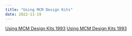 ```yaml
---
title: "Using MCM Design Kits"
date: 2022-11-19
---
```


[Using MCM Design Kits 1993](https://drive.google.com/file/d/1x36uzzhE-FNzyQt6reylyaQtJXbBWnM5/view?usp=sharing)
[Using MCM Design Kits 1993](https://github.com/docdevel2/portfolio/blob/main/Using%20MCM%20Design%20Kits%201993.pdf)

